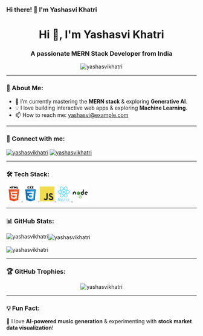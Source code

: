 ### Hi there! 👋 I'm Yashasvi Khatri

<h1 align="center">Hi 👋, I'm Yashasvi Khatri</h1>
<h3 align="center">A passionate MERN Stack Developer from India</h3>

<p align="center">
  <img src="https://komarev.com/ghpvc/?username=yashasvikhatri&label=Profile%20Views&color=0e75b6&style=flat" alt="yashasvikhatri" />
</p>

---

### 🚀 About Me:
- 🌱 I’m currently mastering the **MERN stack** & exploring **Generative AI**.
- 💡 I love building interactive web apps & exploring **Machine Learning**.
- 📫 How to reach me: yashasvi@example.com

---

### 🔗 Connect with me:
<p align="left">
<a href="https://linkedin.com/in/yashasvikhatri" target="blank"><img align="center" src="https://cdn.jsdelivr.net/npm/simple-icons@3.0.1/icons/linkedin.svg" alt="yashasvikhatri" height="30" width="40" /></a>
<a href="https://twitter.com/yashasvikhatri" target="blank"><img align="center" src="https://cdn.jsdelivr.net/npm/simple-icons@3.0.1/icons/twitter.svg" alt="yashasvikhatri" height="30" width="40" /></a>
</p>

---

### 🛠 Tech Stack:
<p align="left">
  <a href="https://developer.mozilla.org/en-US/docs/Web/HTML" target="_blank"> 
    <img src="https://raw.githubusercontent.com/devicons/devicon/master/icons/html5/html5-original-wordmark.svg" alt="html5" width="40" height="40"/> 
  </a> 
  <a href="https://developer.mozilla.org/en-US/docs/Web/CSS" target="_blank"> 
    <img src="https://raw.githubusercontent.com/devicons/devicon/master/icons/css3/css3-original-wordmark.svg" alt="css3" width="40" height="40"/> 
  </a>
  <a href="https://developer.mozilla.org/en-US/docs/Web/JavaScript" target="_blank"> 
    <img src="https://raw.githubusercontent.com/devicons/devicon/master/icons/javascript/javascript-original.svg" alt="javascript" width="40" height="40"/>
  </a>
  <a href="https://reactjs.org/" target="_blank">
    <img src="https://raw.githubusercontent.com/devicons/devicon/master/icons/react/react-original-wordmark.svg" alt="react" width="40" height="40"/>
  </a>
  <a href="https://nodejs.org/" target="_blank">
    <img src="https://raw.githubusercontent.com/devicons/devicon/master/icons/nodejs/nodejs-original-wordmark.svg" alt="node.js" width="40" height="40"/>
  </a>
</p>

---

### 📊 GitHub Stats:
<p><img align="left" src="https://github-readme-stats.vercel.app/api?username=yashasvikhatri&show_icons=true&locale=en" alt="yashasvikhatri" /></p>

<p><img align="center" src="https://github-readme-stats.vercel.app/api/top-langs?username=yashasvikhatri&show_icons=true&locale=en&layout=compact" alt="yashasvikhatri" /></p>

<p><img align="center" src="https://github-readme-streak-stats.herokuapp.com/?user=yashasvikhatri&" alt="yashasvikhatri" /></p>

---

### 🏆 GitHub Trophies:
<p align="center">
  <img src="https://github-profile-trophy.vercel.app/?username=yashasvikhatri" alt="yashasvikhatri" />
</p>

---

### 💡 Fun Fact:
🎵 I love **AI-powered music generation** & experimenting with **stock market data visualization**!
